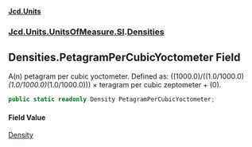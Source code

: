#### [Jcd.Units](index.md 'index')
### [Jcd.Units.UnitsOfMeasure.SI](Jcd.Units.UnitsOfMeasure.SI.md 'Jcd.Units.UnitsOfMeasure.SI').[Densities](Densities.md 'Jcd.Units.UnitsOfMeasure.SI.Densities')

## Densities.PetagramPerCubicYoctometer Field

A(n) petagram per cubic yoctometer. Defined as: ((1000.0)/((1.0/1000.0)*(1.0/1000.0)*(1.0/1000.0))) × teragram per cubic zeptometer + (0).

```csharp
public static readonly Density PetagramPerCubicYoctometer;
```

#### Field Value
[Density](Density.md 'Jcd.Units.UnitTypes.Density')